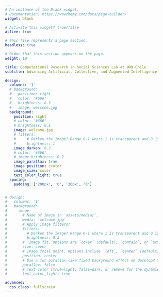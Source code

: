 ```yaml
---
# An instance of the Blank widget.
# Documentation: https://wowchemy.com/docs/page-builder/
widget: blank

# Activate this widget? true/false
active: true

# This file represents a page section.
headless: true

# Order that this section appears on the page.
weight: 10

title: Computational Research in Social Sciences Lab at UDD-Chile
subtitle: Advancing Artificial, Collective, and Augmented Intelligence

design:
  columns: '1'
  # background:
  #   position: right
  #   color: '#666'
  #   brightness: 0.3
  #   image: welcome.jpg
  background:
    position: right
    # color: '#666'
    # brightness: 0.1
    image: welcome.jpg
    # filters:
    #     # Darken the image? Range 0-1 where 1 is transparent and 0 is opaque.
    #     brightness: 1
    image_darken: 0.3
    # color: '#666'
    # image_brightness: 0.2
    image_parallax: true
    image_position: center
    image_size: cover
    text_color_light: true
  spacing:
    padding: ['200px', '0', '20px', '0']


# design:
#   columns: '1'
#   background:
#     image:
#       # Name of image in `assets/media/`.
#       media: 'welcome.jpg'
#       # Apply image filters?
#       filters:
#         # Darken the image? Range 0-1 where 1 is transparent and 0 is opaque.
#         brightness: 0.3
#       #  Image fit. Options are `cover` (default), `contain`, or `actual` size.
#       size: cover
#       # Image focal point. Options include `left`, `center` (default), or `right`.
#       position: center
#       # Use a fun parallax-like fixed background effect on desktop? true/false
#       parallax: false
#       # Text color (true=light, false=dark, or remove for the dynamic theme color).
#       text_color_light: true

advanced:
  css_class: fullscreen
---
```

